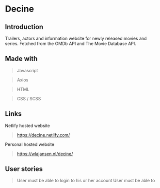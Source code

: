 # Decine

## Introduction

Trailers, actors and information website for newly released movies and series. Fetched from the OMDb API and The Movie Database API.

## Made with
 
 > Javascript
 
 > Axios
 
 > HTML
  
 > CSS / SCSS

## Links 

 Netlify hosted website
 
 > https://decine.netlify.com/
 
 Personal hosted website
 
 > https://wlajansen.nl/decine/
 
 ## User stories

> User must be able to login to his or her account
> User must be able to





